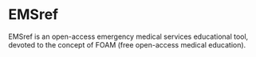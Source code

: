 # EMSref
EMSref is an open-access emergency medical services educational tool, devoted to the concept of FOAM (free open-access medical education).
